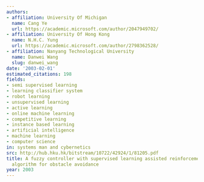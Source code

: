 ```yaml
---
authors:
- affiliation: University Of Michigan
  name: Cang Ye
  url: https://academic.microsoft.com/author/2047949702/
- affiliation: University Of Hong Kong
  name: N.H.C. Yung
  url: https://academic.microsoft.com/author/2798362528/
- affiliation: Nanyang Technological University
  name: Danwei Wang
  slug: danwei_wang
date: '2003-02-01'
estimated_citations: 198
fields:
- semi supervised learning
- learning classifier system
- robot learning
- unsupervised learning
- active learning
- online machine learning
- competitive learning
- instance based learning
- artificial intelligence
- machine learning
- computer science
in: systems man and cybernetics
src: http://hub.hku.hk/bitstream/10722/42924/1/81205.pdf
title: A fuzzy controller with supervised learning assisted reinforcement learning
  algorithm for obstacle avoidance
year: 2003
---
```

